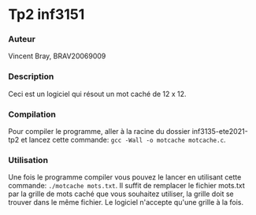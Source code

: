 # Tp2 inf3151


### Auteur
Vincent Bray, BRAV20069009


### Description
Ceci est un logiciel qui résout un mot caché de 12 x 12.

### Compilation
Pour compiler le programme, aller à la racine du dossier inf3135-ete2021-tp2 et lancez cette commande: `gcc -Wall -o motcache motcache.c`.

### Utilisation
Une fois le programme compiler vous pouvez le lancer en utilisant cette commande: `./motcache mots.txt`.
Il suffit de remplacer le fichier mots.txt par la grille de mots caché que vous souhaitez utiliser, la grille doit se trouver dans le même fichier.
Le logiciel n'accepte qu'une grille à la fois.
